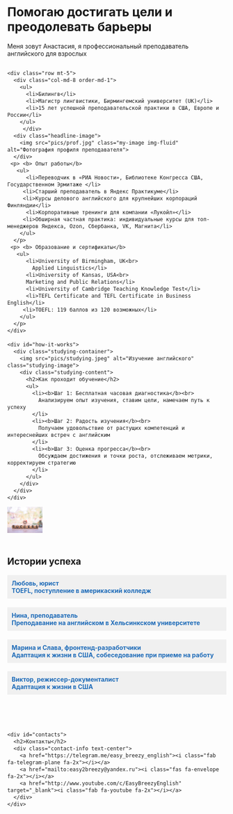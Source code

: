<html>
<head>
  <meta charset="UTF-8">
  <meta name="viewport" content="width=device-width, initial-scale=1">
  <title>Easy Breezy English</title>

  <!-- Add Bootstrap CSS and JS -->
  <link href="https://cdn.jsdelivr.net/npm/bootstrap@5.3.0-alpha1/dist/css/bootstrap.min.css" rel="stylesheet" integrity="sha384-KyZXEAg3QhqLMpG8r+Knujsl5/XVU5K5y5f38F6UmJgf5gDJz3xjm75UaKdMRKf" crossorigin="anonymous">
  <script src="https://cdn.jsdelivr.net/npm/@popperjs/core@2.11.6/dist/umd/popper.min.js" integrity="sha384-oBqDVmMz4fnFO9gybBud7TlRbs/ic4AwGcFZOxg5DpPt8EgeUIgIwzjWfXQKWA3" crossorigin="anonymous"></script>
  <script src="https://cdn.jsdelivr.net/npm/bootstrap@5.3.0-alpha1/dist/js/bootstrap.min.js" integrity="sha384-cn7l7gDp0eyniUwwAZgrzD06kc/tftFf19TOAs2zVinnD/C7E91j9yyk5//jjpt/" crossorigin="anonymous"></script>

  <!-- Add Font Awesome icons -->
  <link rel="stylesheet" href="https://cdnjs.cloudflare.com/ajax/libs/font-awesome/6.1.0/css/all.min.css">

  <style>
   
    .headline-container {
      display: flex;
      flex-wrap: wrap;
    }

    .headline-content {
      flex-grow: 1;
      margin-right: 20px;
    }

    .headline-image img {
      max-width: 270px; 
      width: 100%;
      height: auto;
    }

    .headline-image {
      flex-basis: 270px;
      margin-top: 20px;
    }

    @media only screen and (max-width: 768px) {
      .headline-content {
        margin-right: 0;
      }

      .headline-image {
        flex-basis: 80%;
        margin-top: 20px;
        margin-right: 20px;
      }
    }

    .headline-content ul {
      line-height: 1.3;
    }

    #how-it-works ul {
      line-height: 1.5;
    }

    .contact-info a {
      margin-right: 20px;
    }

    .contact-info a[href*="youtube.com"] {
      color: #ff0000;
    }

    .studying-container,
    .success-container {
      display: flex;
      flex-wrap: wrap;
      margin-bottom: 50px;
    }

    .studying-image,
    .success-image {
      flex-basis: 40%;
      max-width: 40%;
      height: auto;
      margin-right: 20px;
    }

    .studying-content,
    .success-content {
      flex-grow: 1;
      margin-top: 20px;
    }

    .studying-content h2 {
      margin-bottom: 10px;
    }

    @media only screen and (max-width: 768px) {
      .studying-image,
      .success-image {
        flex-basis: 100%;
        max-width: 100%;
        margin-right: 0;
      }

      .studying-content,
      .success-content {
        margin-top: 20px;
      }
    }

    ul li {
      margin-bottom: 10px;
    }

    #reviews,
    #contacts {
      display: block;
      margin-bottom: 30px;
    }

    .review-content {
      display: none;
    }

    .review h4 {
      background-color: #f0f0f0;
      padding: 10px;
      cursor: pointer;
    }

    .review.active h4 {
      background-color: #ccc;
    }
  </style>
</head>


<body>

 <div class="container">
    <div class="headline-container">
      <div class="headline-content">
        <h1>Помогаю достигать цели и преодолевать барьеры</h1>
        <p>Меня зовут Анастасия, я профессиональный преподаватель английского для взрослых</p>
      </div> 

    <div class="row mt-5">
      <div class="col-md-8 order-md-1">
        <ul>
          <li>Билингв</li>
          <li>Магистр лингвистики, Бирмингемский университет (UK)</li>
          <li>15 лет успешной преподавательской практики в США, Европе и России</li>
        </ul>
         </div>
      <div class="headline-image">
        <img src="pics/prof.jpg" class="my-image img-fluid" alt="Фотография профиля преподавателя">
      </div>
     <p> <b> Опыт работы</b>
       <ul>
          <li>Переводчик в «РИА Новости», Библиотеке Конгресса США, Государственном Эрмитаже </li>
         <li>Старший преподаватель в Яндекс Практикуме</li>
         <li>Курсы делового английского для крупнейших корпораций Финляндии</li>
          <li>Корпоративные тренинги для компании «Лукойл»</li>
         <li>Обширная частная практика: индивидуальные курсы для топ-менеджеров Яндекса, Ozon, Сбербанка, VK, Магнита</li>
        </ul>
      </p>
     <p> <b> Образование и сертификаты</b>
       <ul>
          <li>University of Birmingham, UK<br>
            Applied Linguistics</li>
          <li>University of Kansas, USA<br>
          Marketing and Public Relations</li>
          <li>University of Cambridge Teaching Knowledge Test</li>
          <li>TEFL Certificate and TEFL Certificate in Business English</li>
         <li>TOEFL: 119 баллов из 120 возможных</li>
        </ul>
      </p>
    </div>

    <div id="how-it-works">
      <div class="studying-container">
        <img src="pics/studying.jpeg" alt="Изучение английского" class="studying-image">
        <div class="studying-content">
          <h2>Как проходит обучение</h2>
          <ul>
            <li><b>Шаг 1: Бесплатная часовая диагностика</b><br>
              Анализируем опыт изучения, ставим цели, намечаем путь к успеху
            </li>
            <li><b>Шаг 2: Радость изучения</b><br>
              Получаем удовольствие от растущих компетенций и интереснейших встреч с английским
            </li>
            <li><b>Шаг 3: Оценка прогресса</b><br>
              Обсуждаем достижения и точки роста, отслеживаем метрики, корректируем стратегию
            </li>
          </ul>
        </div>
      </div>
    </div>

   <div id="reviews-section">
      <div class="success-container">
        <div class="success-image">
          <img src="pics/success.jpeg" alt="Успех" class="studying-image">
        </div>
        <div class="success-content">
      <h2>Истории успеха</h2>
      <div class="review">
        <h4 onclick="toggleReviewContent(0)" style="color: #1e6bb8;">Любовь, юрист <br> TOEFL, поступление в америкаский колледж</h4>
        <div class="review-content">
          <p><i>Очень довольна уроками. Из профиля было видно, что Анастасия большой профессионал в своём деле, и занятия это только подтвердили. Идеальный баланс серьезной теоретической подготовки и реального опыта разговорного английского. С Анастасией очень эффективно работать над всеми аспектами - грамматикой, произношением, словарным запасом, качеством и скоростью речи. Уроки очень живые и интересные. Я получаю большое удовольствие и от самих занятий, и от общения. Я на данный момент живу в англоязычной среде, и Анастасия оказывает мне неоценимую помощь в понимании нюансов английской разговорной речи, а также отработке популярных фраз и оборотов речи.</i></p>
        </div>
      </div>
      <div class="review">
        <h4 onclick="toggleReviewContent(1)" style="color: #1e6bb8;">Нина, преподаватель <br> Преподавание на английском в Хельсинкском университете </h4>
        <div class="review-content">
          <p><i>Занятиями очень довольна. Как раз искала русскоязычного преподавателя с лингвистическим образованием и опытом проживания в Великобритании или США. Занимаемся по коммуникативной методике, много разговорной практики, но про грамматику не забываем тоже. Анастасия использует современные британские пособия, аудио, видео. Как раз то, что я хотела. Уже чувствую эффект от занятий. I like our lessons very much. They are interesting and fun. We talk a lot and watch videos in English, but we also discuss grammar because I think that this is important. I feel like I am making progress all the time. Anastasia is a great teacher!</i></p>
        </div>
      </div>
      <div class="review">
        <h4 onclick="toggleReviewContent(2)" style="color: #1e6bb8;">Марина и Слава, фронтенд-разработчики <br> Адаптация к жизни в США, собеседование при приеме на работу</h4>
        <div class="review-content">
          <p><i>Мы с мужем уже почти полтора месяца изучаем английский с Анастасией, и просто бесконечно довольны! Нам удалось с первой попытки найти прекрасного преподавателя: с идеальным произношением, с отличными профессиональными качествами и умением доносить информацию. На занятиях всегда очень интересно, Анастасия постоянно добавляет много интерактива в дополнение к учебнику, мы и злободневные темы обсуждаем, и загадки загадываем, и рисуем, и шутим - в общем, скучно точно никогда не бывает :-) В то же время, Анастасия - достаточно строгий преподаватель в самом лучшем значении этого слова: не дает отлынивать и расслабляться, и если нужно что-то выучить, то будет помогать нам практиковаться с неподдающейся темой, пока не выучим :-) В общем, всё прекрасно - английский прокачивается, и мы планируем оставаться с Анастасией еще на много месяцев: в планах когда-нибудь добраться до высот уровня С1 и сдать IELTS на соответствующий балл. Верим, что с таким преподавателем у нас всё получится!</i></p>
        </div>
          </div>
<div class="review">
        <h4 onclick="toggleReviewContent(3)" style="color: #1e6bb8;" >Виктор, режиссер-документалист <br> Адаптация к жизни в США </h4>
        <div class="review-content">
          <p><i>Русскоязычный преподаватель с идеальным английским произношением. Редкое сочетание для этого сайта. Интеллигентно, спокойно, но верно наращивает ваши говорительные, слушательные и грамматические навыки. Рекомендую!</i></p>
        </div>
      </div>
        </div>
      </div>
    </div>

    <div id="contacts">
      <h2>Контакты</h2>
      <div class="contact-info text-center">
        <a href="https://telegram.me/easy_breezy_english"><i class="fab fa-telegram-plane fa-2x"></i></a>
        <a href="mailto:easy2breezy@yandex.ru"><i class="fas fa-envelope fa-2x"></i></a>
        <a href="http://www.youtube.com/c/EasyBreezyEnglish" target="_blank"><i class="fab fa-youtube fa-2x"></i></a>
      </div>
    </div>
  </div>

  <script>
    function toggleReviewContent(index) {
      var reviewContent = document.getElementsByClassName("review-content");
      for (var i = 0; i < reviewContent.length; i++) {
        if (i === index) {
          if (reviewContent[i].style.display === "block") {
            reviewContent[i].style.display = "none";
          } else {
            reviewContent[i].style.display = "block";
          }
        } else {
          reviewContent[i].style.display = "none";
        }
      }
    }
  </script>

